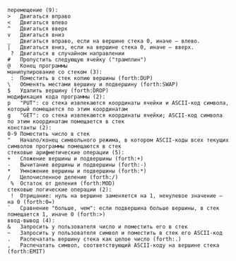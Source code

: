     перемещение (9):
    >	Двигаться вправо
    <	Двигаться влево
    ^	Двигаться вверх
    v	Двигаться вниз
    _	Двигаться вправо, если на вершине стека 0, иначе — влево.
    |	Двигаться вниз, если на вершине стека 0, иначе — вверх.
     ?	Двигаться в случайном направлении
    #	Пропустить следующую ячейку ("трамплин")
    @	Конец программы
    манипулирование со стеком (3):
     :	Поместить в стек копию вершины (forth:DUP)
    \	Обменять местами вершину и подвершину (forth:SWAP)
    $	Удалить вершину (forth:DROP)
    модификация кода программы (2):
    p	"PUT": со стека извлекаются координаты ячейки и ASCII-код символа, который помещается по этим координатам
    g	"GET": со стека извлекаются координаты ячейки; ASCII-код символа по этим координатам помещается в стек
    константы (2):
    0-9	Поместить число в стек
    "	Начало/конец символьного режима, в котором ASCII-коды всех текущих символов программы помещаются в стек
    стековые арифметические операции (5):
    +	Сложение вершины и подвершины (forth:+)
    -	Вычитание вершины и подвершины (forth:-)
    *	Умножение вершины и подвершины (forth:*)
    /	Целочисленное деление (forth:/)
     %	Остаток от деления (forth:MOD)
    стековые логические операции (2):
     !	Отрицание: нуль на вершине заменяется на 1, ненулевое значение — на 0 (forth:0=)
    `	Сравнение "больше, чем": если подвершина больше вершины, в стек помещается 1, иначе 0 (forth:>)
    ввод-вывод (4):
    &	Запросить у пользователя число и поместить его в стек
    ~	Запросить у пользователя символ и поместить в стек его ASCII-код
    .	Распечатать вершину стека как целое число (forth:.)
    ,	Распечатать символ, соответствующий ASCII-коду на вершине стека (forth:EMIT)